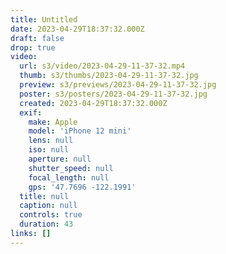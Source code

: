 ```yaml
---
title: Untitled
date: 2023-04-29T18:37:32.000Z
draft: false
drop: true
video:
  url: s3/video/2023-04-29-11-37-32.mp4
  thumb: s3/thumbs/2023-04-29-11-37-32.jpg
  preview: s3/previews/2023-04-29-11-37-32.jpg
  poster: s3/posters/2023-04-29-11-37-32.jpg
  created: 2023-04-29T18:37:32.000Z
  exif:
    make: Apple
    model: 'iPhone 12 mini'
    lens: null
    iso: null
    aperture: null
    shutter_speed: null
    focal_length: null
    gps: '47.7696 -122.1991'
  title: null
  caption: null
  controls: true
  duration: 43
links: []
---
```

